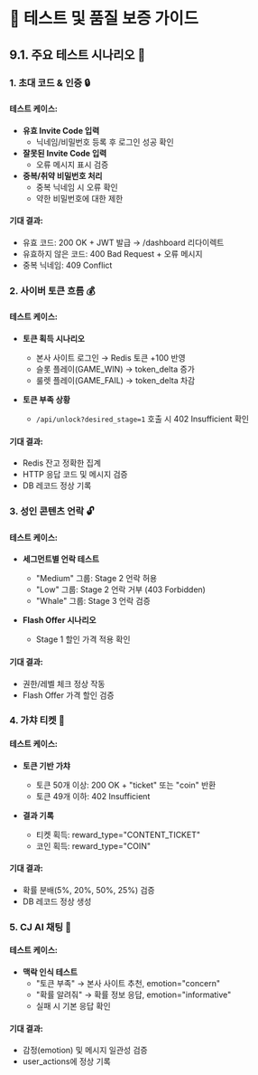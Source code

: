 # 🧪 테스트 및 품질 보증 가이드

## 9.1. 주요 테스트 시나리오 🎯

### 1. 초대 코드 & 인증 🔒

#### 테스트 케이스:
- **유효 Invite Code 입력**
  - 닉네임/비밀번호 등록 후 로그인 성공 확인
- **잘못된 Invite Code 입력**
  - 오류 메시지 표시 검증
- **중복/취약 비밀번호 처리**
  - 중복 닉네임 시 오류 확인
  - 약한 비밀번호에 대한 제한

#### 기대 결과:
- 유효 코드: 200 OK + JWT 발급 → /dashboard 리다이렉트
- 유효하지 않은 코드: 400 Bad Request + 오류 메시지
- 중복 닉네임: 409 Conflict

### 2. 사이버 토큰 흐름 💰

#### 테스트 케이스:
- **토큰 획득 시나리오**
  - 본사 사이트 로그인 → Redis 토큰 +100 반영
  - 슬롯 플레이(GAME_WIN) → token_delta 증가
  - 룰렛 플레이(GAME_FAIL) → token_delta 차감

- **토큰 부족 상황**
  - `/api/unlock?desired_stage=1` 호출 시 402 Insufficient 확인

#### 기대 결과:
- Redis 잔고 정확한 집계
- HTTP 응답 코드 및 메시지 검증
- DB 레코드 정상 기록

### 3. 성인 콘텐츠 언락 🔓

#### 테스트 케이스:
- **세그먼트별 언락 테스트**
  - "Medium" 그룹: Stage 2 언락 허용
  - "Low" 그룹: Stage 2 언락 거부 (403 Forbidden)
  - "Whale" 그룹: Stage 3 언락 검증

- **Flash Offer 시나리오**
  - Stage 1 할인 가격 적용 확인

#### 기대 결과:
- 권한/레벨 체크 정상 작동
- Flash Offer 가격 할인 검증

### 4. 가챠 티켓 🎲

#### 테스트 케이스:
- **토큰 기반 가챠**
  - 토큰 50개 이상: 200 OK + "ticket" 또는 "coin" 반환
  - 토큰 49개 이하: 402 Insufficient

- **결과 기록**
  - 티켓 획득: reward_type="CONTENT_TICKET"
  - 코인 획득: reward_type="COIN"

#### 기대 결과:
- 확률 분배(5%, 20%, 50%, 25%) 검증
- DB 레코드 정상 생성

### 5. CJ AI 채팅 🤖

#### 테스트 케이스:
- **맥락 인식 테스트**
  - "토큰 부족" → 본사 사이트 추천, emotion="concern"
  - "확률 알려줘" → 확률 정보 응답, emotion="informative"
  - 실패 시 기본 응답 확인

#### 기대 결과:
- 감정(emotion) 및 메시지 일관성 검증
- user_actions에 정상 기록